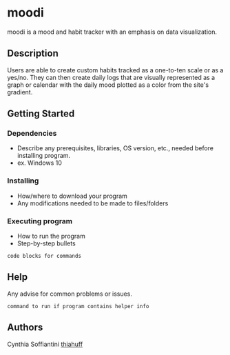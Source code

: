 # moodi

moodi is a mood and habit tracker with an emphasis on data visualization.

## Description

Users are able to create custom habits tracked as a one-to-ten scale or as a yes/no. They can then create daily logs that are visually represented as a graph or calendar with the daily mood plotted as a color from the site's gradient.

## Getting Started

### Dependencies

- Describe any prerequisites, libraries, OS version, etc., needed before installing program.
- ex. Windows 10

### Installing

- How/where to download your program
- Any modifications needed to be made to files/folders

### Executing program

- How to run the program
- Step-by-step bullets

```
code blocks for commands
```

## Help

Any advise for common problems or issues.

```
command to run if program contains helper info
```

## Authors

Cynthia Soffiantini [thiahuff](https://github.com/thiahuff)
